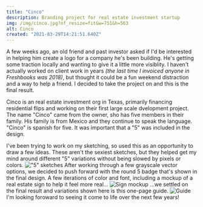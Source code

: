 ```yaml
---
title: "Cinco"
description: Branding project for real estate investment startup
img: /img/cinco.jpg?nf_resize=fit&w=751&h=563
alt: Cinco
created: "2021-03-29T14:21:51.640Z"
---
```


 A few weeks ago, an old friend and past investor asked if I'd be interested in helping him create a logo for a company he's been building. He's getting some traction locally and wanting to give it a little more visiblity. I haven't actually worked on client work in years _(the last time I invoiced anyone in Freshbooks was 2018)_, but thought it could be a fun weekend distraction and a way to help a friend. I decided to take the project on and this is the final result.

 Cinco is an real estate investment org in Texas, primarily financing residential flips and working on their first large scale dvelopment project. The name "Cinco" came from the owner, sho has five members in their family. His family is from Mexico and they continue to speak the language. "Cinco" is spanish for five. It was important that a "5" was included in the design.

 I've been trying to work on my sketching, so used this as an opportunity to draw a few ideas. These aren't the sexiest sketches, but they helped get my mind around different "5" variations without being slowed by pixels or colors.
 !["5" sketches](/img/cinco/sketches.jpg?nf_resize=fit&w=751&h=563)
 After working through a few grayscale vector options, we decided to push forward with the round 5 badge that's shown in the final design. A few iterations of color and font, including a mockup of a real estate sign to help it feel more real...
 ![Sign mockup](/img/cinco/cinco-sign-mockup.png?nf_resize=fit&w=751&h=563)
 ...we settled on the final result and variations shown here is this one-page guide.
 ![Guide](/img/cinco/cinco-guide.jpg?nf_resize=fit&w=751&h=1100)
 I'm looking foroward to seeing it come to life over the next few years!